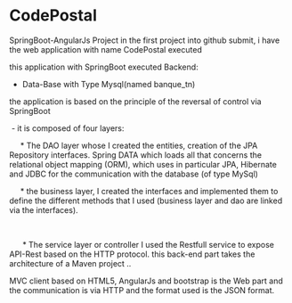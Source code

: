 # CodePostal
SpringBoot-AngularJs Project
in the first project into github submit, i have the web application with name CodePostal executed

this application with SpringBoot executed
  Backend:
- Data-Base with Type Mysql(named banque_tn)

the application is based on the principle of the reversal of control via SpringBoot

 - it is composed of four layers:

     * The DAO layer whose I created the entities, creation of the JPA Repository interfaces. Spring DATA which loads all that concerns the relational object mapping (ORM), which uses in particular JPA, Hibernate and JDBC for the communication with the database (of type MySql)

     * the business layer, I created the interfaces and implemented them to define the different methods that I used (business layer and dao are linked via the interfaces).

     

      * The service layer or controller I used the Restfull service to expose API-Rest based on the HTTP protocol.
this back-end part takes the architecture of a Maven project ..

MVC client based on HTML5, AngularJs and bootstrap is the Web part and the communication is via HTTP and the format used is the JSON format.

